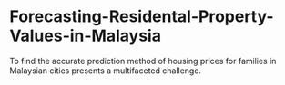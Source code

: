 # Forecasting-Residental-Property-Values-in-Malaysia
To find the accurate prediction method of housing prices for families in Malaysian cities presents a multifaceted challenge.
